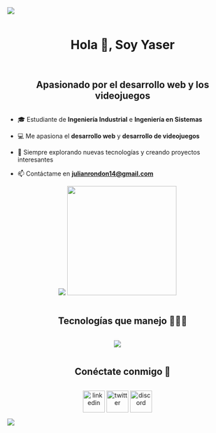 <!--horizontal divider(gradiant)-->
<img src="https://user-images.githubusercontent.com/73097560/115834477-dbab4500-a447-11eb-908a-139a6edaec5c.gif">

<!--h1 without bottom border-->
<div id="user-content-toc">
  <ul align="center">
    <summary><h1 style="display: inline-block">Hola 👋, Soy Yaser</h1></summary>
  </ul>
</div>

<!--h2 without bottom border-->
<div id="user-content-toc">
  <ul align="center">
    <summary><h2 style="display: inline-block">Apasionado por el desarrollo web y los videojuegos</h2></summary>
  </ul>
</div>

<!--Intro start-->
- 🎓 Estudiante de **Ingeniería Industrial** e **Ingeniería en Sistemas**

- 💻 Me apasiona el **desarrollo web** y **desarrollo de videojuegos**

- 🚀 Siempre explorando nuevas tecnologías y creando proyectos interesantes

- 📫 Contáctame en **julianrondon14@gmail.com**
<!--Intro end-->

<!--- stats & Trophy (start) -->
<p align="center">
  <!--- stats (start) -->
  <tr>
    <td>
      <img  src="https://github-readme-stats.vercel.app/api/top-langs/?username=Cubing14&theme=dark&hide_border=false&no-bg=true&no-frame=true&langs_count=10"/>
    </td>
    <td>
      <img src="https://media.tenor.com/ZDi-aKGqvG0AAAAj/cat-bailarin.gif" width="250"/>
    </td>
  </tr>

<!--- stats (end) -->
</p>  
<!--- stats (end) -->

<!--h1 without bottom border-->
<div id="user-content-toc">
  <ul align="center">
    <summary><h2 style="display: inline-block">Tecnologías que manejo 👨🏻‍💻</h2></summary>
  </ul>
</div>
<!--tech stack icons-->
<p align="center">
  <a href="https://skillicons.dev">
    <img src="https://skillicons.dev/icons?i=html,css,js,androidstudio,github,unity&perline=6" />
  </a>
</p>

<!-- Connect with me -->
<!--h2 without bottom border-->
<div id="user-content-toc">
  <ul align="center">
    <summary><h2 style="display: inline-block">Conéctate conmigo 🤝</h2></summary>
  </ul>
</div>

<!--icons and links-->
<p align="center">
<a href="https://www.linkedin.com/in/TuPerfilLinkedin/" target="blank"><img align="center" src="https://user-images.githubusercontent.com/88904952/234979284-68c11d7f-1acc-4f0c-ac78-044e1037d7b0.png" alt="linkedin" height="50" width="50" /></a>
<a href="https://twitter.com/TuUsuarioTwitter" target="blank"><img align="center" src="https://user-images.githubusercontent.com/88904952/234980676-61bfb021-ecc8-48f7-88e6-34c1b06c4a58.png" alt="twitter" height="50" width="50" /></a> 
<a href="https://discordapp.com/users/TuUsuarioDiscord" target="blank"><img align="center" src="https://user-images.githubusercontent.com/88904952/234982627-019fd336-6248-453c-9b05-97c13fd1d207.png" alt="discord" height="50" width="50" /></a>
</p>

<!--horizontal divider(gradiant)-->
<img src="https://user-images.githubusercontent.com/73097560/115834477-dbab4500-a447-11eb-908a-139a6edaec5c.gif">
